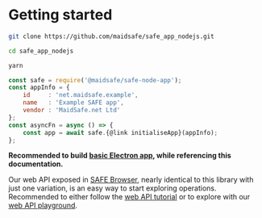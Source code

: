 # Getting started

```bash
git clone https://github.com/maidsafe/safe_app_nodejs.git
```
```bash
cd safe_app_nodejs
```
```bash
yarn
```
```javascript
const safe = require('@maidsafe/safe-node-app');
const appInfo = {
    id     : 'net.maidsafe.example',
    name   : 'Example SAFE app',
    vendor : 'MaidSafe.net Ltd'
};
const asyncFn = async () => {
    const app = await safe.{@link initialiseApp}(appInfo);
};
```

**Recommended to build [basic Electron app](https://github.com/maidsafe/safe_examples/tree/master/safe_app_electron_quick_start), while referencing this documentation.**

Our web API exposed in [SAFE Browser](https://github.com/maidsafe/safe_browser), nearly identical to this library with just one variation, is an easy way to start exploring operations.
Recommended to either follow the [web API tutorial](https://github.com/maidsafe/safe_examples/tree/master/safe_web_app_quick_start) or to explore with our [web API playground](https://github.com/maidsafe/safe_examples/tree/master/safe_web_api_playground).
